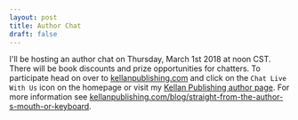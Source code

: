 ```yaml
---
layout: post
title: Author Chat
draft: false
---
```


I'll be hosting an author chat on Thursday, March 1st 2018 at noon CST. There will be book discounts and prize opportunities for chatters. To participate head on over to [kellanpublishing.com](http://kellanpublishing.com/) and click on the `Chat Live With Us` icon on the homepage or visit my [Kellan Publishing author page](http://kellanpublishing.com/kate-sebeny). For more information see [kellanpublishing.com/blog/straight-from-the-author-s-mouth-or-keyboard](http://kellanpublishing.com/blog/straight-from-the-author-s-mouth-or-keyboard).
